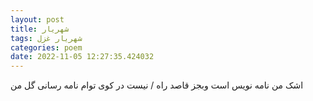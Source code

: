 ```yaml
---
layout: post
title: شهریار
tags: شهریار غزل
categories: poem
date: 2022-11-05 12:27:35.424032
---
```


اشک من نامه نویس است وبجز قاصد راه / نیست در کوی توام نامه رسانی گل من